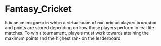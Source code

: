 # Fantasy_Cricket
 It is an online game in which a virtual team of real cricket players is created and points are scored depending on how those players perform in real life matches. To win a tournament, players must work towards attaining the maximum points and the highest rank on the leaderboard.
